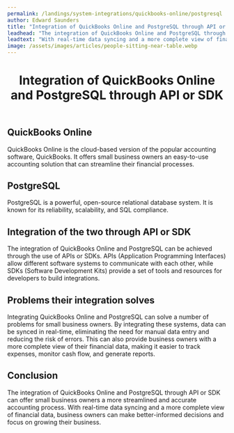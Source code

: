 ```yaml
---
permalink: /landings/system-integrations/quickbooks-online/postgresql
author: Edward Saunders
title: "Integration of QuickBooks Online and PostgreSQL through API or SDK"
leadhead: "The integration of QuickBooks Online and PostgreSQL through API or SDK can offer small business owners a more streamlined and accurate accounting process"
leadtext: "With real-time data syncing and a more complete view of financial data, business owners can make better-informed decisions and focus on growing their business."
image: /assets/images/articles/people-sitting-near-table.webp
---
```

<div class="arttext">	<header>
		<h1>Integration of QuickBooks Online and PostgreSQL through API or SDK</h1>
	</header>
	<main>
		<h2>QuickBooks Online</h2>
		<p>QuickBooks Online is the cloud-based version of the popular accounting software, QuickBooks. It offers small business owners an easy-to-use accounting solution that can streamline their financial processes.</p>
		<h2>PostgreSQL</h2>
		<p>PostgreSQL is a powerful, open-source relational database system. It is known for its reliability, scalability, and SQL compliance.</p>
		<h2>Integration of the two through API or SDK</h2>
		<p>The integration of QuickBooks Online and PostgreSQL can be achieved through the use of APIs or SDKs. APIs (Application Programming Interfaces) allow different software systems to communicate with each other, while SDKs (Software Development Kits) provide a set of tools and resources for developers to build integrations.</p>
		<h2>Problems their integration solves</h2>
		<p>Integrating QuickBooks Online and PostgreSQL can solve a number of problems for small business owners. By integrating these systems, data can be synced in real-time, eliminating the need for manual data entry and reducing the risk of errors. This can also provide business owners with a more complete view of their financial data, making it easier to track expenses, monitor cash flow, and generate reports.</p>
		<h2>Conclusion</h2>
		<p>The integration of QuickBooks Online and PostgreSQL through API or SDK can offer small business owners a more streamlined and accurate accounting process. With real-time data syncing and a more complete view of financial data, business owners can make better-informed decisions and focus on growing their business.</p>
	</main>
</div>